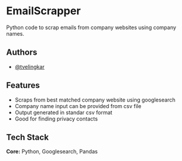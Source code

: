 
# EmailScrapper

Python code to scrap emails from company websites using company names.


## Authors

- [@tvelingkar](https://github.com/tvelingkar)


## Features

- Scraps from best matched company website using googlesearch
- Company name input can be provided from csv file
- Output generated in standar csv format
- Good for finding privacy contacts


## Tech Stack

**Core:** Python, Googlesearch, Pandas

